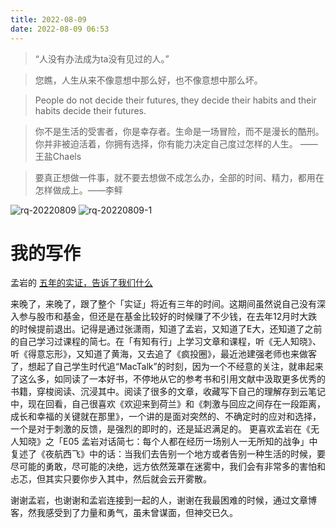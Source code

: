 ```yaml
---
title: 2022-08-09
date: 2022-08-09 06:53
---
```


> “人没有办法成为ta没有见过的人。” ​​​​

> 您瞧，人生从来不像意想中那么好，也不像意想中那么坏。

> People do not decide their futures, they decide their habits and their habits decide their futures.

> 你不是生活的受害者，你是幸存者。生命是一场冒险，而不是漫长的酷刑。你并非被迫活着，你拥有选择，你有能力决定自己度过怎样的人生。 ——王盐Chaels​​​​

> 要真正想做一件事，就不要去想做不成怎么办，全部的时间、精力，都用在怎样做成上。——李鲆

![rq-20220809](http://images.iotop.work/uPic/20220809-rq-20220809.jpg)
![rq-20220809-1](http://images.iotop.work/uPic/20220809-rq-20220809-1.jpg)

# 我的写作

孟岩的 [五年的实证，告诉了我们什么](https://mp.weixin.qq.com/s/GJIGtzpeKgOPYM1dzJyaBA)

来晚了，来晚了，跟了整个「实证」将近有三年的时间。这期间虽然说自己没有深入参与股市和基金，但还是在基金比较好的时候赚了不少钱，在去年12月时大跌的时候提前退出。记得是通过张潇雨，知道了孟岩，又知道了E大，还知道了之前的自己学习过课程的简七。在「有知有行」上学习文章和课程，听《无人知晓》、听《得意忘形》，又知道了黄海，又去追了《疯投圈》，最近池建强老师也来做客了，想起了自己学生时代追“MacTalk”的时刻，因为一个不经意的关注，就串起来了这么多，如同读了一本好书，不停地从它的参考书和引用文献中汲取更多优秀的书籍，穿梭阅读、沉浸其中。阅读了很多的文章，收藏写下自己的理解存到云笔记中，现在回看，自己很喜欢《欢迎来到荷兰》和《刺激与回应之间存在一段距离，成长和幸福的关键就在那里》，一个讲的是面对突然的、不确定时的应对和选择，一个是对于刺激的反馈，是强烈的即时的，还是延迟满足的。
更喜欢孟岩在《无人知晓》之「E05 孟岩对话简七：每个人都在经历一场别人一无所知的战争」中复述了《夜航西飞》中的话：当我们去告别一个地方或者告别一种生活的时候，要尽可能的勇敢，尽可能的决绝，远方依然笼罩在迷雾中，我们会有非常多的害怕和忐忑，但其实只要你步入其中，然后就会云开雾散。

谢谢孟岩，也谢谢和孟岩连接到一起的人，谢谢在我最困难的时候，通过文章博客，然我感受到了力量和勇气，虽未曾谋面，但神交已久。

